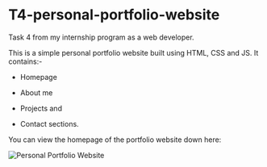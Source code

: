 # T4-personal-portfolio-website
Task 4 from my internship program as a web developer.

This is a simple personal portfolio website built using HTML, CSS and JS. It contains:-

- Homepage

- About me

- Projects and

- Contact sections.

You can view the homepage of the portfolio website down here: 

<img src = "https://github.com/Kirubel-Eshetu/media_repo/blob/main/Personal_Portfolio_Website.png" alt = "Personal Portfolio Website">
